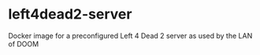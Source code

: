 # left4dead2-server
Docker image for a preconfigured Left 4 Dead 2 server as used by the LAN of DOOM 

